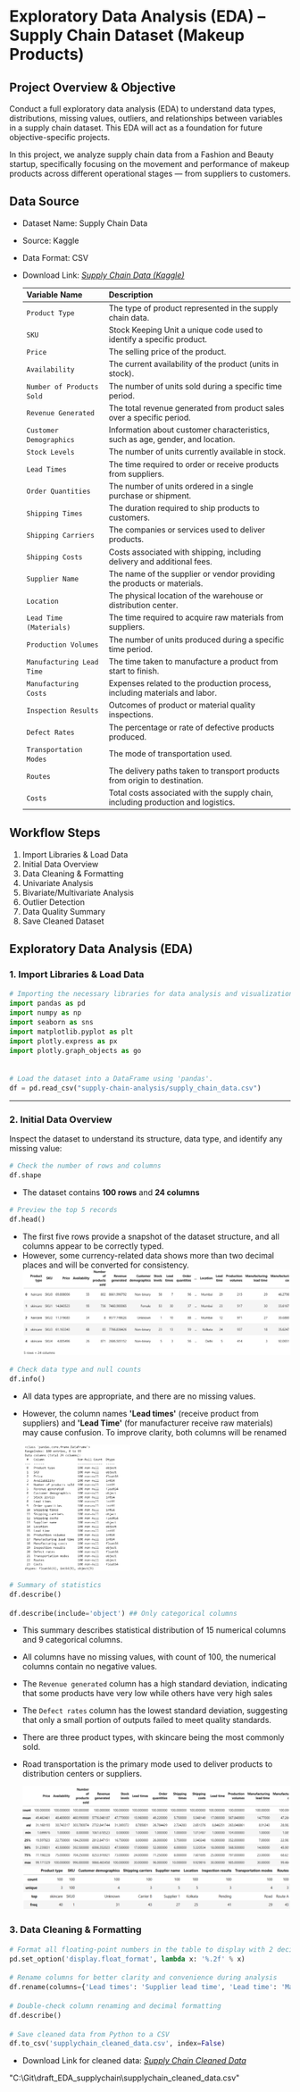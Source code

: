 # Exploratory Data Analysis (EDA) – Supply Chain Dataset (Makeup Products)

## Project Overview & Objective
Conduct a full exploratory data analysis (EDA) to understand data types, distributions, missing values, outliers, and relationships between variables in a supply chain dataset. This EDA will act as a foundation for future objective-specific projects.

In this project, we analyze supply chain data from a Fashion and Beauty startup, specifically focusing on the movement and performance of makeup products across different operational stages — from suppliers to customers.

## Data Source
- Dataset Name: Supply Chain Data
- Source: Kaggle
- Data Format: CSV
- Download Link: [*Supply Chain Data (Kaggle)*](https://www.kaggle.com/datasets/harshsingh2209/supply-chain-analysis/data)

    | Variable Name               | Description                                                                 |
    |----------------------------|-----------------------------------------------------------------------------|
    | `Product Type`               | The type of product represented in the supply chain data.                    |
    | `SKU`   | Stock Keeping Unit a unique code used to identify a specific product.                           |
    | `Price`                      | The selling price of the product.                                            |
    | `Availability`               | The current availability of the product (units in stock).                   |
    | `Number of Products Sold`    | The number of units sold during a specific time period.                      |
    | `Revenue Generated`          | The total revenue generated from product sales over a specific period.       |
    | `Customer Demographics`      | Information about customer characteristics, such as age, gender, and location.|
    | `Stock Levels`               | The number of units currently available in stock.                            |
    | `Lead Times`                 | The time required to order or receive products from suppliers.               |
    | `Order Quantities`           | The number of units ordered in a single purchase or shipment.                |
    | `Shipping Times`             | The duration required to ship products to customers.                         |
    | `Shipping Carriers`          | The companies or services used to deliver products.                          |
    | `Shipping Costs`             | Costs associated with shipping, including delivery and additional fees.      |
    | `Supplier Name`              | The name of the supplier or vendor providing the products or materials.      |
    | `Location`                   | The physical location of the warehouse or distribution center.               |
    | `Lead Time (Materials)`      | The time required to acquire raw materials from suppliers.                   |
    | `Production Volumes`         | The number of units produced during a specific time period.                  |
    | `Manufacturing Lead Time`    | The time taken to manufacture a product from start to finish.                |
    | `Manufacturing Costs`        | Expenses related to the production process, including materials and labor.   |
    | `Inspection Results`         | Outcomes of product or material quality inspections.                         |
    | `Defect Rates`               | The percentage or rate of defective products produced.                       |
    | `Transportation Modes`       | The mode of transportation used.                      |
    | `Routes`                     | The delivery paths taken to transport products from origin to destination.   |
    | `Costs`                      | Total costs associated with the supply chain, including production and logistics. |

## Workflow Steps
1. Import Libraries & Load Data
2. Initial Data Overview
3. Data Cleaning & Formatting
4. Univariate Analysis
5. Bivariate/Multivariate Analysis
6. Outlier Detection
7. Data Quality Summary
8. Save Cleaned Dataset

## Exploratory Data Analysis (EDA)

### 1. Import Libraries & Load Data

```python
# Importing the necessary libraries for data analysis and visualization.
import pandas as pd
import numpy as np 
import seaborn as sns
import matplotlib.pyplot as plt
import plotly.express as px
import plotly.graph_objects as go


# Load the dataset into a DataFrame using 'pandas'.
df = pd.read_csv("supply-chain-analysis/supply_chain_data.csv")
```
---
### 2. Initial Data Overview

Inspect the dataset to understand its structure, data type, and identify any missing value:

```python
# Check the number of rows and columns
df.shape
```

- The dataset contains **100 rows** and **24 columns**

```python
# Preview the top 5 records
df.head()
```
-   The first five rows provide a snapshot of the dataset structure, and all columns appear to be correctly typed.
- However, some currency-related data shows more than two decimal places and will be converted for consistency.   
    ![IMAGE 1: TOP 5 RECORDS](1_top5_records.png)

```python
# Check data type and null counts
df.info()
```
-   All data types are appropriate, and there are no missing values.
- However, the column names **'Lead times'** (receive product from suppliers) and **'Lead Time'** (for manufacturer receive raw materials) may cause confusion.
To improve clarity, both columns will be renamed

    <img src="2_data_info.png" width="40%"/> 
```python
# Summary of statistics
df.describe()

df.describe(include='object') ## Only categorical columns
```
- This summary describes statistical distribution of 15 numerical columns and 9 categorical columns.
-   All columns have no missing values, with count of 100, the numerical columns contain no negative values.
- The `Revenue generated` column has a high standard deviation, indicating that some products have very low while others have very high sales
- The `Defect rates` column has the lowest standard deviation, suggesting that only a small portion of outputs failed to meet quality standards.
- There are three product types, with skincare being the most commonly sold.
- Road transportation is the primary mode used to deliver products to distribution centers or suppliers.


    ![IMAGE 3: SUMMARY STATISTIC 1](3_summary_stat1.png)
    ![IMAGE 4: SUMMARY STATISTIC 2](4_summary_stat2.png)


### 3. Data Cleaning & Formatting

```python
# Format all floating-point numbers in the table to display with 2 decimal places
pd.set_option('display.float_format', lambda x: '%.2f' % x)

# Rename columns for better clarity and convenience during analysis
df.rename(columns={'Lead times': 'Supplier lead time', 'Lead time': 'Material lead time'}, inplace=True)

# Double-check column renaming and decimal formatting
df.describe()

# Save cleaned data from Python to a CSV
df.to_csv('supplychain_cleaned_data.csv', index=False)
```
 -  Download Link for cleaned data: [*Supply Chain Cleaned Data*](https://www.kaggle.com/datasets/lyhatt/house-prices-in-malaysia-2025/data)

"C:\Git\draft_EDA_supplychain\supplychain_cleaned_data.csv"